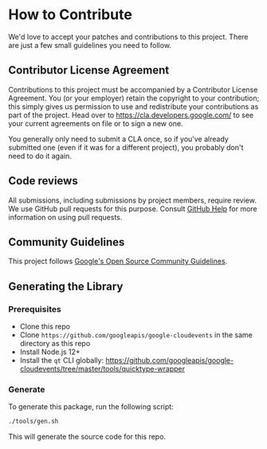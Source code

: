 # How to Contribute

We'd love to accept your patches and contributions to this project. There are
just a few small guidelines you need to follow.

## Contributor License Agreement

Contributions to this project must be accompanied by a Contributor License
Agreement. You (or your employer) retain the copyright to your contribution;
this simply gives us permission to use and redistribute your contributions as
part of the project. Head over to <https://cla.developers.google.com/> to see
your current agreements on file or to sign a new one.

You generally only need to submit a CLA once, so if you've already submitted one
(even if it was for a different project), you probably don't need to do it
again.

## Code reviews

All submissions, including submissions by project members, require review. We
use GitHub pull requests for this purpose. Consult
[GitHub Help](https://help.github.com/articles/about-pull-requests/) for more
information on using pull requests.

## Community Guidelines

This project follows [Google's Open Source Community
Guidelines](https://opensource.google/conduct/).

## Generating the Library

### Prerequisites

- Clone this repo
- Clone `https://github.com/googleapis/google-cloudevents` in the same directory as this repo
- Install Node.js 12+
- Install the `qt` CLI globally: https://github.com/googleapis/google-cloudevents/tree/master/tools/quicktype-wrapper

### Generate

To generate this package, run the following script:

``` sh
./tools/gen.sh
```

This will generate the source code for this repo.
